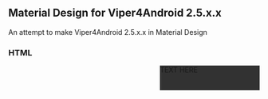 ## Material Design for Viper4Android 2.5.x.x

An attempt to make Viper4Android 2.5.x.x in Material Design

### HTML
<div style="height:50px;width:200px;background-color:#323232;float:right">TEXT HERE</div>
